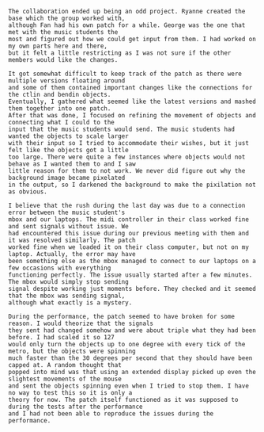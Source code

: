     The collaboration ended up being an odd project. Ryanne created the base which the group worked with, 
    although Fan had his own patch for a while. George was the one that met with the music students the 
    most and figured out how we could get input from them. I had worked on my own parts here and there, 
    but it felt a little restricting as I was not sure if the other members would like the changes.
    
    It got somewhat difficult to keep track of the patch as there were multiple versions floating around 
    and some of them contained important changes like the connections for the ctlin and bendin objects. 
    Eventually, I gathered what seemed like the latest versions and mashed them together into one patch. 
    After that was done, I focused on refining the movement of objects and connecting what I could to the 
    input that the music students would send. The music students had wanted the objects to scale larger 
    with their input so I tried to accommodate their wishes, but it just felt like the objects got a little 
    too large. There were quite a few instances where objects would not behave as I wanted them to and I saw 
    little reason for them to not work. We never did figure out why the background image became pixelated 
    in the output, so I darkened the background to make the pixilation not as obvious.
    
    I believe that the rush during the last day was due to a connection error between the music student's 
    mbox and our laptops. The midi controller in their class worked fine and sent signals without issue. We 
    had encountered this issue during our previous meeting with them and it was resolved similarly. The patch 
    worked fine when we loaded it on their class computer, but not on my laptop. Actually, the error may have 
    been something else as the mbox managed to connect to our laptops on a few occasions with everything 
    functioning perfectly. The issue usually started after a few minutes. The mbox would simply stop sending 
    signal despite working just moments before. They checked and it seemed that the mbox was sending signal, 
    although what exactly is a mystery.
    
    During the performance, the patch seemed to have broken for some reason. I would theorize that the signals 
    they sent had changed somehow and were about triple what they had been before. I had scaled it so 127 
    would only turn the objects up to one degree with every tick of the metro, but the objects were spinning 
    much faster than the 30 degrees per second that they should have been capped at. A random thought that 
    popped into mind was that using an extended display picked up even the slightest movements of the mouse 
    and sent the objects spinning even when I tried to stop them. I have no way to test this so it is only a 
    theory for now. The patch itself functioned as it was supposed to during the tests after the performance 
    and I had not been able to reproduce the issues during the performance.
